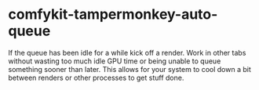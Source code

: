 # comfykit-tampermonkey-auto-queue
If the queue has been idle for a while kick off a render. Work in other tabs without wasting too much idle GPU time or being unable to queue something sooner than later. This allows for your system to cool down a bit between renders or other processes to get stuff done.
